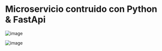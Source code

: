 <h1>Microservicio contruido con Python & FastApi</h1>

![image](https://github.com/alxxr/Microservicio/assets/79178497/ea100448-a1ec-48c0-aabb-bc5b94ee369c)

![image](https://github.com/alxxr/Microservicio/assets/79178497/aa030559-9683-40e8-8f24-ba4b57c7220a)


